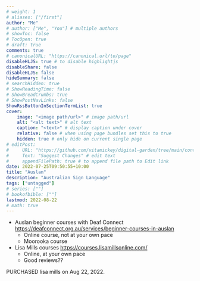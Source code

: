 ```yaml
---
# weight: 1
# aliases: ["/first"]
author: "Me"
# author: ["Me", "You"] # multiple authors
# showToc: false
# TocOpen: true
# draft: true
comments: true
# canonicalURL: "https://canonical.url/to/page"
disableHLJS: true # to disable highlightjs
disableShare: false
disableHLJS: false
hideSummary: false
# searchHidden: true
# ShowReadingTime: false
# ShowBreadCrumbs: true
# ShowPostNavLinks: false
ShowRssButtonInSectionTermList: true
cover:
    image: "<image path/url>" # image path/url
    alt: "<alt text>" # alt text
    caption: "<text>" # display caption under cover
    relative: false # when using page bundles set this to true
    hidden: true # only hide on current single page
# editPost:
#     URL: "https://github.com/vitamickey/digital-garden/tree/main/content"
#     Text: "Suggest Changes" # edit text
#     appendFilePath: true # to append file path to Edit link
date: 2022-07-25T09:50:55+10:00
title: "Auslan"
description: "Australian Sign Language"
tags: ["untagged"]
# series: [""]
# bookofbible: [""]
lastmod: 2022-08-22
# math: true
---
```


- Auslan beginner courses with Deaf Connect <https://deafconnect.org.au/services/beginner-courses-in-auslan>
  - Online course, not at your own pace
  - Moorooka course
- Lisa Mills courses <https://courses.lisamillsonline.com/>
  - Online, at your own pace
  - Good reviews??

PURCHASED lisa mills on Aug 22, 2022.
